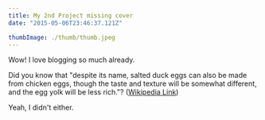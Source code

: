 ```yaml
---
title: My 2nd Project missing cover
date: "2015-05-06T23:46:37.121Z"

thumbImage: ./thumb/thumb.jpeg
---
```


Wow! I love blogging so much already.

Did you know that "despite its name, salted duck eggs can also be made from
chicken eggs, though the taste and texture will be somewhat different, and the
egg yolk will be less rich."?
([Wikipedia Link](https://en.wikipedia.org/wiki/Salted_duck_egg))

Yeah, I didn't either.
